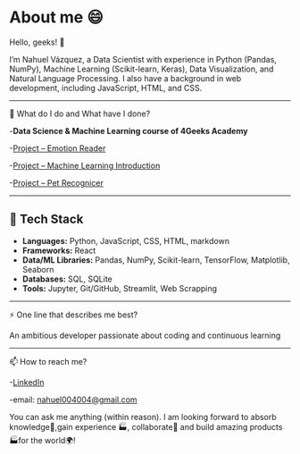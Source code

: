 # About me 😄

Hello, geeks! 👋

I’m Nahuel Vázquez, a Data Scientist with experience in Python (Pandas, NumPy), Machine Learning (Scikit-learn, Keras), Data Visualization, and Natural Language Processing. I also have a background in web development, including JavaScript, HTML, and CSS.

---
🌱 What do I do and What have I done?

-**Data Science & Machine Learning course of 4Geeks Academy**

-[Project – Emotion Reader](https://github.com/najuvgz/Emotion-Reader)

-[Project – Machine Learning Introduction](https://github.com/najuvgz/najuvgz-intro-ml)

-[Project – Pet Recognicer](https://github.com/najuvgz/Pet-Recognizer)

---

## 🚀 Tech Stack
- **Languages:** Python, JavaScript, CSS, HTML, markdown
- **Frameworks:** React
- **Data/ML Libraries:** Pandas, NumPy, Scikit-learn, TensorFlow, Matplotlib, Seaborn  
- **Databases:** SQL, SQLite
- **Tools:** Jupyter, Git/GitHub, Streamlit, Web Scrapping 

---

⚡ One line that describes me best?

An ambitious developer passionate about coding and continuous learning

---

📫 How to reach me?

  -[LinkedIn](https://www.linkedin.com/in/nahuel-vazquez-guglielmetti/)
  
  -email: nahuel004004@gmail.com
    
    

You can ask me anything (within reason). I am looking forward to absorb knowledge🧠,gain experience 🏭, collaborate🤝 and build amazing products 🏭for the world🌍!

